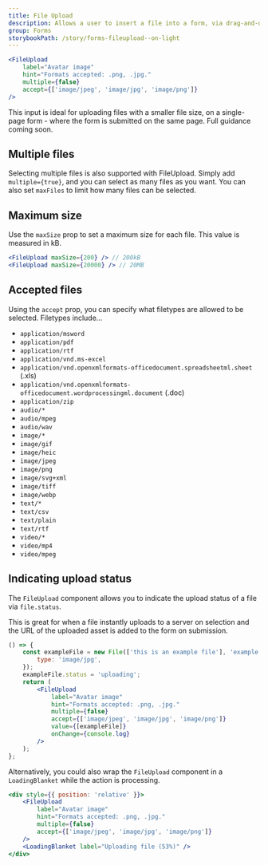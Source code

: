 ```yaml
---
title: File Upload
description: Allows a user to insert a file into a form, via drag-and-drop or using the system file browser.
group: Forms
storybookPath: /story/forms-fileupload--on-light
---
```


```jsx live
<FileUpload
	label="Avatar image"
	hint="Formats accepted: .png, .jpg."
	multiple={false}
	accept={['image/jpeg', 'image/jpg', 'image/png']}
/>
```

This input is ideal for uploading files with a smaller file size, on a single-page form - where the form is submitted on the same page. Full guidance coming soon.

## Multiple files

Selecting multiple files is also supported with FileUpload. Simply add `multiple={true}`, and you can select as many files as you want. You can also set `maxFiles` to limit how many files can be selected.

## Maximum size

Use the `maxSize` prop to set a maximum size for each file. This value is measured in kB.

```jsx
<FileUpload maxSize={200} /> // 200kB
<FileUpload maxSize={20000} /> // 20MB
```

## Accepted files

Using the `accept` prop, you can specify what filetypes are allowed to be selected. Filetypes include...

- `application/msword`
- `application/pdf`
- `application/rtf`
- `application/vnd.ms-excel`
- `application/vnd.openxmlformats-officedocument.spreadsheetml.sheet` (.xls)
- `application/vnd.openxmlformats-officedocument.wordprocessingml.document` (.doc)
- `application/zip`
- `audio/*`
- `audio/mpeg`
- `audio/wav`
- `image/*`
- `image/gif`
- `image/heic`
- `image/jpeg`
- `image/png`
- `image/svg+xml`
- `image/tiff`
- `image/webp`
- `text/*`
- `text/csv`
- `text/plain`
- `text/rtf`
- `video/*`
- `video/mp4`
- `video/mpeg`

## Indicating upload status

The `FileUpload` component allows you to indicate the upload status of a file via `file.status`.

This is great for when a file instantly uploads to a server on selection and the URL of the uploaded asset is added to the form on submission.

```jsx live
() => {
	const exampleFile = new File(['this is an example file'], 'example.jpg', {
		type: 'image/jpg',
	});
	exampleFile.status = 'uploading';
	return (
		<FileUpload
			label="Avatar image"
			hint="Formats accepted: .png, .jpg."
			multiple={false}
			accept={['image/jpeg', 'image/jpg', 'image/png']}
			value={[exampleFile]}
			onChange={console.log}
		/>
	);
};
```

Alternatively, you could also wrap the `FileUpload` component in a `LoadingBlanket` while the action is processing.

```jsx live
<div style={{ position: 'relative' }}>
	<FileUpload
		label="Avatar image"
		hint="Formats accepted: .png, .jpg."
		multiple={false}
		accept={['image/jpeg', 'image/jpg', 'image/png']}
	/>
	<LoadingBlanket label="Uploading file (53%)" />
</div>
```
